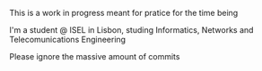 

This is a work in progress meant for pratice for the time being

I'm a student @ ISEL in Lisbon, studing Informatics, Networks and Telecomunications Engineering 

Please ignore the massive amount of commits
